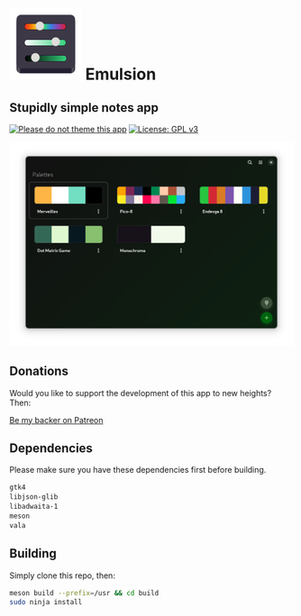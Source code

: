 # ![icon](data/icon.png) Emulsion

## Stupidly simple notes app

<!-- <a href='https://flathub.org/apps/details/io.github.lainsce.Emulsion'><img width='240' alt='Download on Flathub' src='https://flathub.org/assets/badges/flathub-badge-en.png'/></a> -->

[![Please do not theme this app](https://stopthemingmy.app/badge.svg)](https://stopthemingmy.app)
[![License: GPL v3](https://img.shields.io/badge/License-GPL%20v3-blue.svg)](http://www.gnu.org/licenses/gpl-3.0)

![Screenshot](data/shot.png)

## Donations 

Would you like to support the development of this app to new heights? Then:

[Be my backer on Patreon](https://www.patreon.com/lainsce)

## Dependencies

Please make sure you have these dependencies first before building.

```bash
gtk4
libjson-glib
libadwaita-1
meson
vala
```

## Building

Simply clone this repo, then:

```bash
meson build --prefix=/usr && cd build
sudo ninja install
```
